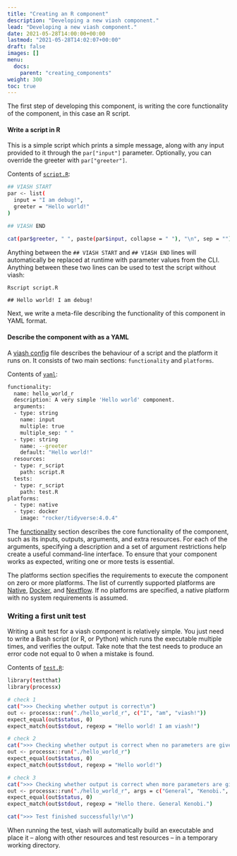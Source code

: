 ```yaml
---
title: "Creating an R component"
description: "Developing a new viash component."
lead: "Developing a new viash component."
date: 2021-05-28T14:00:00+00:00
lastmod: "2021-05-28T14:02:07+00:00"
draft: false
images: []
menu:
  docs:
    parent: "creating_components"
weight: 300
toc: true
---
```




The first step of developing this component, is writing the core
functionality of the component, in this case an R script.

#### Write a script in R

This is a simple script which prints a simple message, along with any
input provided to it through the `par["input"]` parameter. Optionally,
you can override the greeter with `par["greeter"]`.

Contents of [`script.R`](script.R):

``` bash
## VIASH START
par <- list(
  input = "I am debug!",
  greeter = "Hello world!"
)

## VIASH END

cat(par$greeter, " ", paste(par$input, collapse = " "), "\n", sep = "")
```

Anything between the `## VIASH START` and `## VIASH END` lines will
automatically be replaced at runtime with parameter values from the CLI.
Anything between these two lines can be used to test the script without
viash:

``` bash
Rscript script.R
```

    ## Hello world! I am debug!

Next, we write a meta-file describing the functionality of this
component in YAML format.

#### Describe the component with as a YAML

A [viash config](/config) file describes the behaviour of a script and
the platform it runs on. It consists of two main sections:
`functionality` and `platforms`.

Contents of [`yaml`](config.vsh.yaml):

``` bash
functionality:
  name: hello_world_r
  description: A very simple 'Hello world' component.
  arguments:
  - type: string
    name: input
    multiple: true
    multiple_sep: " "
  - type: string
    name: --greeter
    default: "Hello world!"
  resources:
  - type: r_script
    path: script.R
  tests:
  - type: r_script
    path: test.R
platforms:
  - type: native
  - type: docker
    image: "rocker/tidyverse:4.0.4"
```

The [functionality](/config/functionality) section describes the core
functionality of the component, such as its inputs, outputs, arguments,
and extra resources. For each of the arguments, specifying a description
and a set of argument restrictions help create a useful command-line
interface. To ensure that your component works as expected, writing one
or more tests is essential.

The platforms section specifies the requirements to execute the
component on zero or more platforms. The list of currently supported
platforms are [Native](/config/platform-native),
[Docker](/config/platform-docker), and
[Nextflow](/config/platform-nextflow). If no platforms are specified, a
native platform with no system requirements is assumed.

### Writing a first unit test

Writing a unit test for a viash component is relatively simple. You just
need to write a Bash script (or R, or Python) which runs the executable
multiple times, and verifies the output. Take note that the test needs
to produce an error code not equal to 0 when a mistake is found.

Contents of [`test.R`](test.R):

``` bash
library(testthat)
library(processx)

# check 1
cat(">>> Checking whether output is correct\n")
out <- processx::run("./hello_world_r", c("I", "am", "viash!"))
expect_equal(out$status, 0)
expect_match(out$stdout, regexp = "Hello world! I am viash!")

# check 2
cat(">>> Checking whether output is correct when no parameters are given\n")
out <- processx::run("./hello_world_r")
expect_equal(out$status, 0)
expect_match(out$stdout, regexp = "Hello world!")

# check 3
cat(">>> Checking whether output is correct when more parameters are given\n")
out <- processx::run("./hello_world_r", args = c("General", "Kenobi.", "--greeter=Hello there."))
expect_equal(out$status, 0)
expect_match(out$stdout, regexp = "Hello there. General Kenobi.")

cat(">>> Test finished successfully!\n")
```

When running the test, viash will automatically build an executable and
place it – along with other resources and test resources – in a
temporary working directory.
